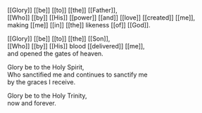 [[Glory]] [[be]] [[to]] [[the]] [[Father]],  
[[Who]] [[by]] [[His]] [[power]] [[and]] [[love]] [[created]] [[me]],  
making [[me]] [[in]] [[the]] likeness [[of]] [[God]].  
  
[[Glory]] [[be]] [[to]] [[the]] [[Son]],  
[[Who]] [[by]] [[His]] blood [[delivered]] [[me]],  
and opened the gates of heaven.  
  
Glory be to the Holy Spirit,  
Who sanctified me and continues to sanctify me  
by the graces I receive.  
  
Glory be to the Holy Trinity,  
now and forever.